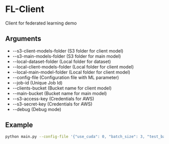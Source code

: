 # FL-Client

Client for federated learning demo

## Arguments
* --s3-client-models-folder (S3 folder for client model)
* --s3-main-models-folder (S3 folder for main model)
* --local-dataset-folder (Local folder for dataset)
* --local-client-models-folder (Local folder for client model)
* --local-main-model-folder (Local folder for client model)
* --config-file (Configuration file with ML parameter)
* --job-id (Unique Job Id)
* --clients-bucket (Bucket name for client model)
* --main-bucket (Bucket name for main model)
* --s3-access-key (Credentials for AWS)
* --s3-secret-key (Credentials for AWS)
* --debug (Debug mode)

## Example
```bash
python main.py --config-file '{"use_cuda": 0, "batch_size": 3, "test_batch_size": 1, "lr": 0.001, "log_interval": 10, "epochs": 10, "momentum": 0.09}' --s3-client-models-folder "clients" --s3-main-models-folder "main" --local-dataset-folder "./dataset" --local-client-models-folder "./storage" --local-main-model-folder "./storage" --job-id 4245245 --clients-bucket "MY_BUCKET_NAME" --main-bucket "ANOTHER_BUCKET_NAME"
```
